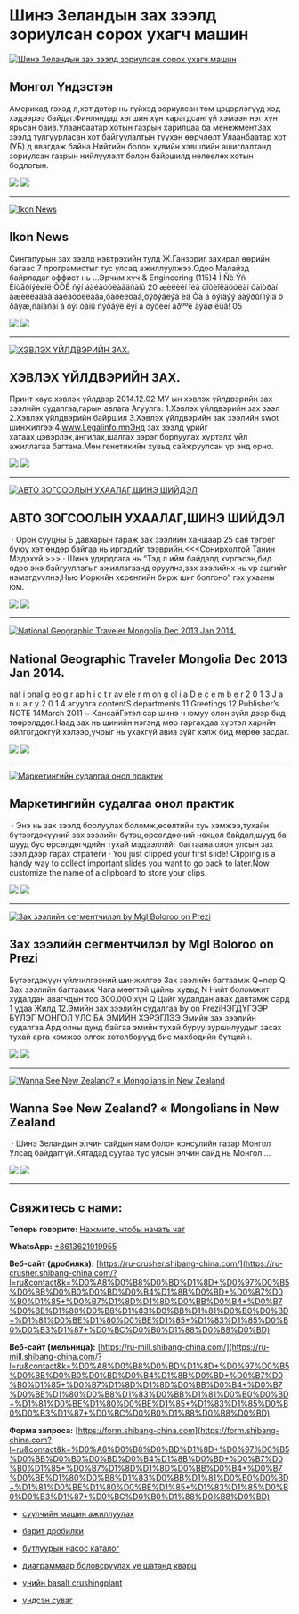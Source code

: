 # Шинэ Зеландын зах зээлд зориулсан сорох ухагч машин

<a href="https://swt.shibang-china.com/?l=ru&img&k=%D0%A8%D0%B8%D0%BD%D1%8D+%D0%97%D0%B5%D0%BB%D0%B0%D0%BD%D0%B4%D1%8B%D0%BD+%D0%B7%D0%B0%D1%85+%D0%B7%D1%8D%D1%8D%D0%BB%D0%B4+%D0%B7%D0%BE%D1%80%D0%B8%D1%83%D0%BB%D1%81%D0%B0%D0%BD+%D1%81%D0%BE%D1%80%D0%BE%D1%85+%D1%83%D1%85%D0%B0%D0%B3%D1%87+%D0%BC%D0%B0%D1%88%D0%B8%D0%BD" target="_blank">![Шинэ Зеландын зах зээлд зориулсан сорох ухагч машин](http://static.shibang-china.com/all-800x300/1503.jpg)</a>

## Монгол Үндэстэн
Америкад гэхэд л,хот дотор нь гүйхэд зориулсан том цэцэрлэгүүд хэд хэдээрээ байдаг.Финляндад хөгшин хүн харагдсангүй хэмээн нэг хүн ярьсан байв.Улаанбаатар хотын газрын харилцаа ба менежментЗах зээлд тулгуурласан хот байгуулалтын түүхэн өөрчлөлт Улаанбаатар хот (УБ) д явагдаж байна.Нийтийн болон хувийн хэвшлийн ашиглалтанд зориулсан газрын нийлүүлэлт болон байршилд нөлөөлөх хотын бодлогын.


<a href="https://whatsapp.shibangsoft.com/WhatsApp.php" target="_blank" title="WhatsApp">![](http://static.shibang-china.com/icon/whatsapp.png)</a> <a href="https://swt.shibang-china.com/?l=ru&icon&k=%D0%A8%D0%B8%D0%BD%D1%8D+%D0%97%D0%B5%D0%BB%D0%B0%D0%BD%D0%B4%D1%8B%D0%BD+%D0%B7%D0%B0%D1%85+%D0%B7%D1%8D%D1%8D%D0%BB%D0%B4+%D0%B7%D0%BE%D1%80%D0%B8%D1%83%D0%BB%D1%81%D0%B0%D0%BD+%D1%81%D0%BE%D1%80%D0%BE%D1%85+%D1%83%D1%85%D0%B0%D0%B3%D1%87+%D0%BC%D0%B0%D1%88%D0%B8%D0%BD" target="_blank">![](http://static.shibang-china.com/icon/chat-ru.png)</a>

---

<a href="https://swt.shibang-china.com/?l=ru&img&k=%D0%A8%D0%B8%D0%BD%D1%8D+%D0%97%D0%B5%D0%BB%D0%B0%D0%BD%D0%B4%D1%8B%D0%BD+%D0%B7%D0%B0%D1%85+%D0%B7%D1%8D%D1%8D%D0%BB%D0%B4+%D0%B7%D0%BE%D1%80%D0%B8%D1%83%D0%BB%D1%81%D0%B0%D0%BD+%D1%81%D0%BE%D1%80%D0%BE%D1%85+%D1%83%D1%85%D0%B0%D0%B3%D1%87+%D0%BC%D0%B0%D1%88%D0%B8%D0%BD" target="_blank">![Ikon News](http://static.shibang-china.com/all-800x300/958.jpg)</a>

## Ikon News
Сингапурын зах зээлд нэвтрэхийн тулд Ж.Ганзориг захирал өөрийн багаас 7 програмистыг тус улсад ажиллуулжээ.Одоо Малайзд байрладаг оффист нь …Эрчим хүч &amp; Engineering (115)4 &#204; &#209;&#232; &#221;&#241; &#200;&#237;&#242;&#229;&#240;&#237;&#253;&#233;&#248;&#237;&#235; &#213;&#213;&#202; &#241;&#253;&#237; &#225;&#224;&#233;&#227;&#243;&#243;&#235;&#224;&#227;&#228;&#241;&#224;&#237;&#251; 20 &#230;&#232;&#235;&#232;&#233;&#237; &#238;&#233;&#227; &#242;&#238;&#245;&#232;&#238;&#235;&#228;&#243;&#243;&#235;&#224;&#237; &#245;&#224;&#236;&#242;&#240;&#224;&#237; &#224;&#230;&#232;&#235;&#235;&#224;&#228;&#224;&#227; &#225;&#224;&#233;&#227;&#243;&#243;&#235;&#235;&#224;&#227;а,&#245;&#224;&#240;&#232;&#235;&#246;&#224;&#227;,&#245;&#253;&#240;&#253;&#227;&#235;&#253;&#227; &#232;&#228; &#210;&#224; &#225; &#245;&#253;&#237;&#228;&#253;&#253; &#225;&#224;&#255;&#240;&#251;&#237; &#236;&#253;&#237;&#228; &#245; &#240;&#227;&#253;&#230;,&#241;&#224;&#237;&#224;&#241;&#224;&#237; &#225; &#245;&#253;&#237; &#242;&#224;&#237;&#252; &#241;&#253;&#242;&#227;&#253;&#235; &#235;&#253;&#237; &#225; &#242;&#253;&#245;&#232;&#233;&#237; &#229;&#240;&#186;&#186;&#235; &#228;&#253;&#226;&#248; &#235;&#252;&#229;! 05


<a href="https://whatsapp.shibangsoft.com/WhatsApp.php" target="_blank" title="WhatsApp">![](http://static.shibang-china.com/icon/whatsapp.png)</a> <a href="https://swt.shibang-china.com/?l=ru&icon&k=%D0%A8%D0%B8%D0%BD%D1%8D+%D0%97%D0%B5%D0%BB%D0%B0%D0%BD%D0%B4%D1%8B%D0%BD+%D0%B7%D0%B0%D1%85+%D0%B7%D1%8D%D1%8D%D0%BB%D0%B4+%D0%B7%D0%BE%D1%80%D0%B8%D1%83%D0%BB%D1%81%D0%B0%D0%BD+%D1%81%D0%BE%D1%80%D0%BE%D1%85+%D1%83%D1%85%D0%B0%D0%B3%D1%87+%D0%BC%D0%B0%D1%88%D0%B8%D0%BD" target="_blank">![](http://static.shibang-china.com/icon/chat-ru.png)</a>

---

<a href="https://swt.shibang-china.com/?l=ru&img&k=%D0%A8%D0%B8%D0%BD%D1%8D+%D0%97%D0%B5%D0%BB%D0%B0%D0%BD%D0%B4%D1%8B%D0%BD+%D0%B7%D0%B0%D1%85+%D0%B7%D1%8D%D1%8D%D0%BB%D0%B4+%D0%B7%D0%BE%D1%80%D0%B8%D1%83%D0%BB%D1%81%D0%B0%D0%BD+%D1%81%D0%BE%D1%80%D0%BE%D1%85+%D1%83%D1%85%D0%B0%D0%B3%D1%87+%D0%BC%D0%B0%D1%88%D0%B8%D0%BD" target="_blank">![ХЭВЛЭХ YЙЛДВЭРИЙН ЗАХ.](http://static.shibang-china.com/all-800x300/73.jpg)</a>

## ХЭВЛЭХ YЙЛДВЭРИЙН ЗАХ.
Принт хаус хэвлэх үйлдвэр 2014.12.02 МУ ын хэвлэх үйлдвэрийн зах зээлийн судалгаа,гарын авлага Агуулга: 1.Хэвлэх үйлдвэрийн зах зээл 2.Хэвлэх үйлдвэрийн байршил 3.Хэвлэх үйлдвэрийн зах зээлийн swot шинжилгээ 4.www.Legalinfo.mnЭнд зах зээлд үрийг хатаах,цэвэрлэх,ангилах,шалгах зэрэг борлуулах хүртэлх үйл ажиллагаа багтана.Мөн генетикийн хувьд сайжруулсан үр энд орно.


<a href="https://whatsapp.shibangsoft.com/WhatsApp.php" target="_blank" title="WhatsApp">![](http://static.shibang-china.com/icon/whatsapp.png)</a> <a href="https://swt.shibang-china.com/?l=ru&icon&k=%D0%A8%D0%B8%D0%BD%D1%8D+%D0%97%D0%B5%D0%BB%D0%B0%D0%BD%D0%B4%D1%8B%D0%BD+%D0%B7%D0%B0%D1%85+%D0%B7%D1%8D%D1%8D%D0%BB%D0%B4+%D0%B7%D0%BE%D1%80%D0%B8%D1%83%D0%BB%D1%81%D0%B0%D0%BD+%D1%81%D0%BE%D1%80%D0%BE%D1%85+%D1%83%D1%85%D0%B0%D0%B3%D1%87+%D0%BC%D0%B0%D1%88%D0%B8%D0%BD" target="_blank">![](http://static.shibang-china.com/icon/chat-ru.png)</a>

---

<a href="https://swt.shibang-china.com/?l=ru&img&k=%D0%A8%D0%B8%D0%BD%D1%8D+%D0%97%D0%B5%D0%BB%D0%B0%D0%BD%D0%B4%D1%8B%D0%BD+%D0%B7%D0%B0%D1%85+%D0%B7%D1%8D%D1%8D%D0%BB%D0%B4+%D0%B7%D0%BE%D1%80%D0%B8%D1%83%D0%BB%D1%81%D0%B0%D0%BD+%D1%81%D0%BE%D1%80%D0%BE%D1%85+%D1%83%D1%85%D0%B0%D0%B3%D1%87+%D0%BC%D0%B0%D1%88%D0%B8%D0%BD" target="_blank">![АВТО ЗОГСООЛЫН УХААЛАГ,ШИНЭ ШИЙДЭЛ](http://static.shibang-china.com/all-800x300/1041.jpg)</a>

## АВТО ЗОГСООЛЫН УХААЛАГ,ШИНЭ ШИЙДЭЛ
&nbsp;&#0183;&#32;Орон сууцны Б давхарын гараж зах зээлийн ханшаар 25 сая төгрөг буюу хэт өндөр байгаа нь иргэдийг тээврийн.&lt;&lt;&lt;Сонирхолтой Танин Мэдэхvй &gt;&gt;&gt;&nbsp;&#0183;&#32;Шинэ удирдлага нь “Тэд л ийм байдалд хvргэсэн,бид одоо энэ байгууллагыг ажиллагаанд оруулна,зах зээлийнх нь vр ашгийг нэмэгдvvлнэ,Нью Иоркийн хєрєнгийн бирж шиг болгоно” гэх ухааны юм.


<a href="https://whatsapp.shibangsoft.com/WhatsApp.php" target="_blank" title="WhatsApp">![](http://static.shibang-china.com/icon/whatsapp.png)</a> <a href="https://swt.shibang-china.com/?l=ru&icon&k=%D0%A8%D0%B8%D0%BD%D1%8D+%D0%97%D0%B5%D0%BB%D0%B0%D0%BD%D0%B4%D1%8B%D0%BD+%D0%B7%D0%B0%D1%85+%D0%B7%D1%8D%D1%8D%D0%BB%D0%B4+%D0%B7%D0%BE%D1%80%D0%B8%D1%83%D0%BB%D1%81%D0%B0%D0%BD+%D1%81%D0%BE%D1%80%D0%BE%D1%85+%D1%83%D1%85%D0%B0%D0%B3%D1%87+%D0%BC%D0%B0%D1%88%D0%B8%D0%BD" target="_blank">![](http://static.shibang-china.com/icon/chat-ru.png)</a>

---

<a href="https://swt.shibang-china.com/?l=ru&img&k=%D0%A8%D0%B8%D0%BD%D1%8D+%D0%97%D0%B5%D0%BB%D0%B0%D0%BD%D0%B4%D1%8B%D0%BD+%D0%B7%D0%B0%D1%85+%D0%B7%D1%8D%D1%8D%D0%BB%D0%B4+%D0%B7%D0%BE%D1%80%D0%B8%D1%83%D0%BB%D1%81%D0%B0%D0%BD+%D1%81%D0%BE%D1%80%D0%BE%D1%85+%D1%83%D1%85%D0%B0%D0%B3%D1%87+%D0%BC%D0%B0%D1%88%D0%B8%D0%BD" target="_blank">![National Geographic Traveler Mongolia Dec 2013 Jan 2014.](http://static.shibang-china.com/all-800x300/1335.jpg)</a>

## National Geographic Traveler Mongolia Dec 2013 Jan 2014.
nat i onal g eo g r ap h i c t r av ele r m on g ol i a D e c e m b e r 2 0 1 3 J a n u a r y 2 0 1 4.агуулга.contentS.departments 11 Greetings 12 Publisher’s NOTE 14March 2011 ~ КансайГэтэл сар шинэ ч юмуу олон зүйл дээр бид төөрөлддөг.Наад зах нь шинийн нэгэнд мөр гаргахдаа хүртэл харийн ойлгогдохгүй хэлээр,учрыг нь ухахгүй авиа зүйг хэлж бид мөрөө засдаг.


<a href="https://whatsapp.shibangsoft.com/WhatsApp.php" target="_blank" title="WhatsApp">![](http://static.shibang-china.com/icon/whatsapp.png)</a> <a href="https://swt.shibang-china.com/?l=ru&icon&k=%D0%A8%D0%B8%D0%BD%D1%8D+%D0%97%D0%B5%D0%BB%D0%B0%D0%BD%D0%B4%D1%8B%D0%BD+%D0%B7%D0%B0%D1%85+%D0%B7%D1%8D%D1%8D%D0%BB%D0%B4+%D0%B7%D0%BE%D1%80%D0%B8%D1%83%D0%BB%D1%81%D0%B0%D0%BD+%D1%81%D0%BE%D1%80%D0%BE%D1%85+%D1%83%D1%85%D0%B0%D0%B3%D1%87+%D0%BC%D0%B0%D1%88%D0%B8%D0%BD" target="_blank">![](http://static.shibang-china.com/icon/chat-ru.png)</a>

---

<a href="https://swt.shibang-china.com/?l=ru&img&k=%D0%A8%D0%B8%D0%BD%D1%8D+%D0%97%D0%B5%D0%BB%D0%B0%D0%BD%D0%B4%D1%8B%D0%BD+%D0%B7%D0%B0%D1%85+%D0%B7%D1%8D%D1%8D%D0%BB%D0%B4+%D0%B7%D0%BE%D1%80%D0%B8%D1%83%D0%BB%D1%81%D0%B0%D0%BD+%D1%81%D0%BE%D1%80%D0%BE%D1%85+%D1%83%D1%85%D0%B0%D0%B3%D1%87+%D0%BC%D0%B0%D1%88%D0%B8%D0%BD" target="_blank">![Маркетингийн судалгаа онол практик](http://static.shibang-china.com/all-800x300/1019.jpg)</a>

## Маркетингийн судалгаа онол практик
&nbsp;&#0183;&#32;Энэ нь зах зээлд борлуулах боломж,өсөлтийн хуь хэмжээ,тухайн бүтээгдэхүүний зах зээлийн бүтэц,өрсөлдөөний нөхцөл байдал,шууд ба шууд бус өрсөлдөгчдийн тухай мэдээллийг багтаана.олон улсын зах зээл дээр гарах стратеги&nbsp;&#0183;&#32;You just clipped your first slide! Clipping is a handy way to collect important slides you want to go back to later.Now customize the name of a clipboard to store your clips.


<a href="https://whatsapp.shibangsoft.com/WhatsApp.php" target="_blank" title="WhatsApp">![](http://static.shibang-china.com/icon/whatsapp.png)</a> <a href="https://swt.shibang-china.com/?l=ru&icon&k=%D0%A8%D0%B8%D0%BD%D1%8D+%D0%97%D0%B5%D0%BB%D0%B0%D0%BD%D0%B4%D1%8B%D0%BD+%D0%B7%D0%B0%D1%85+%D0%B7%D1%8D%D1%8D%D0%BB%D0%B4+%D0%B7%D0%BE%D1%80%D0%B8%D1%83%D0%BB%D1%81%D0%B0%D0%BD+%D1%81%D0%BE%D1%80%D0%BE%D1%85+%D1%83%D1%85%D0%B0%D0%B3%D1%87+%D0%BC%D0%B0%D1%88%D0%B8%D0%BD" target="_blank">![](http://static.shibang-china.com/icon/chat-ru.png)</a>

---

<a href="https://swt.shibang-china.com/?l=ru&img&k=%D0%A8%D0%B8%D0%BD%D1%8D+%D0%97%D0%B5%D0%BB%D0%B0%D0%BD%D0%B4%D1%8B%D0%BD+%D0%B7%D0%B0%D1%85+%D0%B7%D1%8D%D1%8D%D0%BB%D0%B4+%D0%B7%D0%BE%D1%80%D0%B8%D1%83%D0%BB%D1%81%D0%B0%D0%BD+%D1%81%D0%BE%D1%80%D0%BE%D1%85+%D1%83%D1%85%D0%B0%D0%B3%D1%87+%D0%BC%D0%B0%D1%88%D0%B8%D0%BD" target="_blank">![Зах зээлийн сегментчилэл by Mgl Boloroo on Prezi](http://static.shibang-china.com/all-800x300/519.jpg)</a>

## Зах зээлийн сегментчилэл by Mgl Boloroo on Prezi
Бүтээгдэхүүн үйлчилгээний шинжилгээ Зах зээлийн багтаамж Q=n*q*p Q Зах зээлийн багтаамж Чага мөөгтэй цайны хувьд N Нийт боломжит худалдан авагчдын тоо 300.000 хүн Q Цайг худалдан авах давтамж сард 1 удаа Жилд 12.Эмийн зах зээлийн судалгаа by on PreziНЭГДҮГЭЭР БҮЛЭГ МОНГОЛ УЛС БА ЭМИЙН ХЭРЭГЛЭЭ Эмийн зах зээлийн судалгаа Ард олны дунд байгаа эмийн тухай буруу зуршилуудыг засах тухай арга хэмжээ олгох хөтөлбөрүүд бие махбодийн бүтцийн.


<a href="https://whatsapp.shibangsoft.com/WhatsApp.php" target="_blank" title="WhatsApp">![](http://static.shibang-china.com/icon/whatsapp.png)</a> <a href="https://swt.shibang-china.com/?l=ru&icon&k=%D0%A8%D0%B8%D0%BD%D1%8D+%D0%97%D0%B5%D0%BB%D0%B0%D0%BD%D0%B4%D1%8B%D0%BD+%D0%B7%D0%B0%D1%85+%D0%B7%D1%8D%D1%8D%D0%BB%D0%B4+%D0%B7%D0%BE%D1%80%D0%B8%D1%83%D0%BB%D1%81%D0%B0%D0%BD+%D1%81%D0%BE%D1%80%D0%BE%D1%85+%D1%83%D1%85%D0%B0%D0%B3%D1%87+%D0%BC%D0%B0%D1%88%D0%B8%D0%BD" target="_blank">![](http://static.shibang-china.com/icon/chat-ru.png)</a>

---

<a href="https://swt.shibang-china.com/?l=ru&img&k=%D0%A8%D0%B8%D0%BD%D1%8D+%D0%97%D0%B5%D0%BB%D0%B0%D0%BD%D0%B4%D1%8B%D0%BD+%D0%B7%D0%B0%D1%85+%D0%B7%D1%8D%D1%8D%D0%BB%D0%B4+%D0%B7%D0%BE%D1%80%D0%B8%D1%83%D0%BB%D1%81%D0%B0%D0%BD+%D1%81%D0%BE%D1%80%D0%BE%D1%85+%D1%83%D1%85%D0%B0%D0%B3%D1%87+%D0%BC%D0%B0%D1%88%D0%B8%D0%BD" target="_blank">![Wanna See New Zealand? &#171; Mongolians in New Zealand](http://static.shibang-china.com/all-800x300/267.jpg)</a>

## Wanna See New Zealand? &#171; Mongolians in New Zealand
&nbsp;&#0183;&#32;Шинэ Зеландын элчин сайдын яам болон консулийн газар Монгол Улсад байдаггүй.Хятадад суугаа тус улсын элчин сайд нь Монгол …

<a href="https://whatsapp.shibangsoft.com/WhatsApp.php" target="_blank" title="WhatsApp">![](http://static.shibang-china.com/icon/whatsapp.png)</a> <a href="https://swt.shibang-china.com/?l=ru&icon&k=%D0%A8%D0%B8%D0%BD%D1%8D+%D0%97%D0%B5%D0%BB%D0%B0%D0%BD%D0%B4%D1%8B%D0%BD+%D0%B7%D0%B0%D1%85+%D0%B7%D1%8D%D1%8D%D0%BB%D0%B4+%D0%B7%D0%BE%D1%80%D0%B8%D1%83%D0%BB%D1%81%D0%B0%D0%BD+%D1%81%D0%BE%D1%80%D0%BE%D1%85+%D1%83%D1%85%D0%B0%D0%B3%D1%87+%D0%BC%D0%B0%D1%88%D0%B8%D0%BD" target="_blank">![](http://static.shibang-china.com/icon/chat-ru.png)</a>

---
## Свяжитесь с нами:

**Теперь говорите:** [Нажмите, чтобы начать чат](https://swt.shibang-china.com?l=ru&contact&k=%D0%A8%D0%B8%D0%BD%D1%8D+%D0%97%D0%B5%D0%BB%D0%B0%D0%BD%D0%B4%D1%8B%D0%BD+%D0%B7%D0%B0%D1%85+%D0%B7%D1%8D%D1%8D%D0%BB%D0%B4+%D0%B7%D0%BE%D1%80%D0%B8%D1%83%D0%BB%D1%81%D0%B0%D0%BD+%D1%81%D0%BE%D1%80%D0%BE%D1%85+%D1%83%D1%85%D0%B0%D0%B3%D1%87+%D0%BC%D0%B0%D1%88%D0%B8%D0%BD)

**WhatsApp:**  [+8613621919955](https://whatsapp.shibangsoft.com/WhatsApp.php)

**Веб-сайт (дробилка):** [https://ru-crusher.shibang-china.com/](https://ru-crusher.shibang-china.com/?l=ru&contact&k=%D0%A8%D0%B8%D0%BD%D1%8D+%D0%97%D0%B5%D0%BB%D0%B0%D0%BD%D0%B4%D1%8B%D0%BD+%D0%B7%D0%B0%D1%85+%D0%B7%D1%8D%D1%8D%D0%BB%D0%B4+%D0%B7%D0%BE%D1%80%D0%B8%D1%83%D0%BB%D1%81%D0%B0%D0%BD+%D1%81%D0%BE%D1%80%D0%BE%D1%85+%D1%83%D1%85%D0%B0%D0%B3%D1%87+%D0%BC%D0%B0%D1%88%D0%B8%D0%BD)

**Веб-сайт (мельница):** [https://ru-mill.shibang-china.com/](https://ru-mill.shibang-china.com/?l=ru&contact&k=%D0%A8%D0%B8%D0%BD%D1%8D+%D0%97%D0%B5%D0%BB%D0%B0%D0%BD%D0%B4%D1%8B%D0%BD+%D0%B7%D0%B0%D1%85+%D0%B7%D1%8D%D1%8D%D0%BB%D0%B4+%D0%B7%D0%BE%D1%80%D0%B8%D1%83%D0%BB%D1%81%D0%B0%D0%BD+%D1%81%D0%BE%D1%80%D0%BE%D1%85+%D1%83%D1%85%D0%B0%D0%B3%D1%87+%D0%BC%D0%B0%D1%88%D0%B8%D0%BD)

**Форма запроса:** [https://form.shibang-china.com](https://form.shibang-china.com?l=ru&contact&k=%D0%A8%D0%B8%D0%BD%D1%8D+%D0%97%D0%B5%D0%BB%D0%B0%D0%BD%D0%B4%D1%8B%D0%BD+%D0%B7%D0%B0%D1%85+%D0%B7%D1%8D%D1%8D%D0%BB%D0%B4+%D0%B7%D0%BE%D1%80%D0%B8%D1%83%D0%BB%D1%81%D0%B0%D0%BD+%D1%81%D0%BE%D1%80%D0%BE%D1%85+%D1%83%D1%85%D0%B0%D0%B3%D1%87+%D0%BC%D0%B0%D1%88%D0%B8%D0%BD)

* [сүүлчийн машин ажиллуулах](../130/%D1%81%D2%AF%D2%AF%D0%BB%D1%87%D0%B8%D0%B9%D0%BD%20%D0%BC%D0%B0%D1%88%D0%B8%D0%BD%20%D0%B0%D0%B6%D0%B8%D0%BB%D0%BB%D1%83%D1%83%D0%BB%D0%B0%D1%85.md)

* [барит дробилки](../130/%D0%B1%D0%B0%D1%80%D0%B8%D1%82%20%D0%B4%D1%80%D0%BE%D0%B1%D0%B8%D0%BB%D0%BA%D0%B8.md)

* [бутлуурын насос каталог](../129/%D0%B1%D1%83%D1%82%D0%BB%D1%83%D1%83%D1%80%D1%8B%D0%BD%20%D0%BD%D0%B0%D1%81%D0%BE%D1%81%20%D0%BA%D0%B0%D1%82%D0%B0%D0%BB%D0%BE%D0%B3.md)

* [диаграммаар боловсруулах үе шатанд кварц](../127/%D0%B4%D0%B8%D0%B0%D0%B3%D1%80%D0%B0%D0%BC%D0%BC%D0%B0%D0%B0%D1%80%20%D0%B1%D0%BE%D0%BB%D0%BE%D0%B2%D1%81%D1%80%D1%83%D1%83%D0%BB%D0%B0%D1%85%20%D2%AF%D0%B5%20%D1%88%D0%B0%D1%82%D0%B0%D0%BD%D0%B4%20%D0%BA%D0%B2%D0%B0%D1%80%D1%86.md)

* [үнийн basalt crushingplant](../129/%D2%AF%D0%BD%D0%B8%D0%B9%D0%BD%20basalt%20crushingplant.md)

* [үндсэн суваг](../128/%D2%AF%D0%BD%D0%B4%D1%81%D1%8D%D0%BD%20%D1%81%D1%83%D0%B2%D0%B0%D0%B3.md)